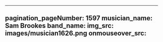 ------
pagination_pageNumber: 1597
musician_name: Sam Brookes
band_name: 
img_src: images/musician1626.png
onmouseover_src: 
------